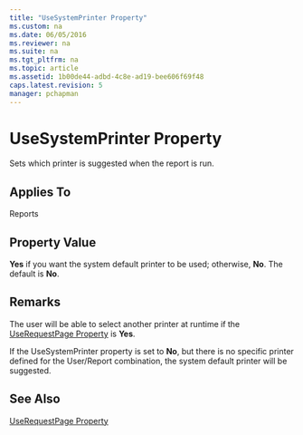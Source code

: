 ```yaml
---
title: "UseSystemPrinter Property"
ms.custom: na
ms.date: 06/05/2016
ms.reviewer: na
ms.suite: na
ms.tgt_pltfrm: na
ms.topic: article
ms.assetid: 1b00de44-adbd-4c8e-ad19-bee606f69f48
caps.latest.revision: 5
manager: pchapman
---
```

# UseSystemPrinter Property
Sets which printer is suggested when the report is run.  
  
## Applies To  
 Reports  
  
## Property Value  
 **Yes** if you want the system default printer to be used; otherwise, **No**. The default is **No**.  
  
## Remarks  
 The user will be able to select another printer at runtime if the [UseRequestPage Property](../dynamics-nav/UseRequestPage-Property.md) is **Yes**.  
  
 If the UseSystemPrinter property is set to **No**, but there is no specific printer defined for the User\/Report combination, the system default printer will be suggested.  
  
## See Also  
 [UseRequestPage Property](../dynamics-nav/UseRequestPage-Property.md)
